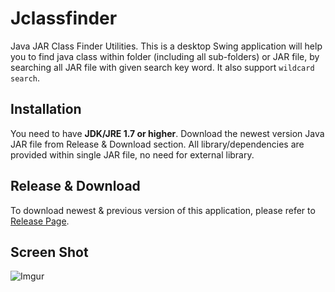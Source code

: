# Jclassfinder
Java JAR Class Finder Utilities. This is a desktop Swing application will help you to find java class within folder (including all sub-folders) or JAR file, by searching all JAR file with given search key word. It also support `wildcard search`.

## Installation
You need to have **JDK/JRE 1.7 or higher**. Download the newest version Java JAR file from Release & Download section. All library/dependencies are provided within single JAR file, no need for external library.

## Release & Download
To download newest & previous version of this application, please refer to [Release Page](https://github.com/mkdika/jclassfinder/releases).

## Screen Shot
![Imgur](http://i.imgur.com/82AIhmh.png)




